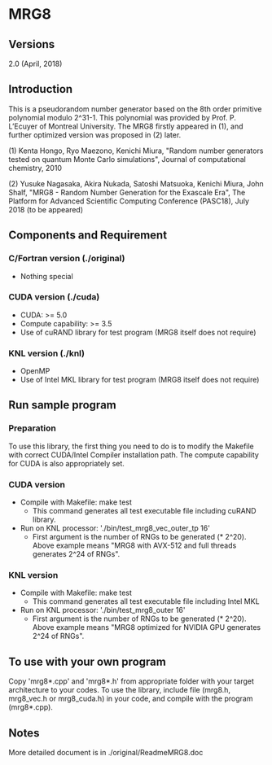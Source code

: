 MRG8
======

## Versions
2.0 (April, 2018)

## Introduction
This is a pseudorandom number generator based on the 8th order primitive polynomial modulo 2^31-1. This polynomial was provided by Prof. P. L’Ecuyer of Montreal University.
The MRG8 firstly appeared in (1), and further optimized version was proposed in (2) later.

(1) Kenta Hongo, Ryo Maezono, Kenichi Miura, "Random number generators tested on quantum Monte Carlo simulations", Journal of computational chemistry, 2010

(2) Yusuke Nagasaka, Akira Nukada, Satoshi Matsuoka, Kenichi Miura, John Shalf, "MRG8 - Random Number Generation for the Exascale Era", The Platform for Advanced Scientific Computing Conference (PASC18), July 2018 (to be appeared)

## Components and Requirement
### C/Fortran version (./original)
 - Nothing special
### CUDA version (./cuda)
 - CUDA: >= 5.0
 - Compute capability: >= 3.5
 - Use of cuRAND library for test program (MRG8 itself does not require)
### KNL version (./knl)
 - OpenMP
 - Use of Intel MKL library for test program (MRG8 itself does not require)

## Run sample program
### Preparation
To use this library, the first thing you need to do is to modify the Makefile with correct CUDA/Intel Compiler installation path. The compute capability for CUDA is also appropriately set.
### CUDA version
 - Compile with Makefile: make test
   - This command generates all test executable file including cuRAND library.
 - Run on KNL processor: './bin/test_mrg8_vec_outer_tp 16'
   - First argument is the number of RNGs to be generated (* 2^20). Above example means "MRG8 with AVX-512 and full threads generates 2^24 of RNGs".

### KNL version
 - Compile with Makefile: make test
   - This command generates all test executable file including Intel MKL
 - Run on KNL processor: './bin/test_mrg8_outer 16'
   - First argument is the number of RNGs to be generated (* 2^20). Above example means "MRG8 optimized for NVIDIA GPU generates 2^24 of RNGs".

## To use with your own program
Copy 'mrg8*.cpp' and 'mrg8*.h' from appropriate folder with your target architecture to your codes. To use the library, include file (mrg8.h, mrg8_vec.h or mrg8_cuda.h) in your code, and compile with the program (mrg8*.cpp).

## Notes
More detailed document is in ./original/ReadmeMRG8.doc
